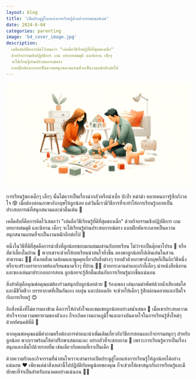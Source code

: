 ```yaml
---
layout: blog
title: 'เปิดประตูสู่โลกแห่งการเรียนรู้ด้วยกิจกรรมเพลย์เบส'
date: 2024-6-04
categories: parenting
image: 'b4_cover_image.jpg'
description:
  เคล็ดลับก็คือการคิดไว้เสมอว่า "เล่นคือวิธีเรียนรู้ที่ดีที่สุดของเด็ก"
  ด้วยกิจกรรมเชิงปฏิบัติการ เกม บทบาทสมมุติ และนิทาน เด็กๆ
  จะได้เรียนรู้ผ่านประสบการณ์ตรง
  แบบฝึกหัดจะกลายเป็นความสนุกสนานแทนที่จะเป็นงานหนักอีกต่อไป
---
```


![น้องทำกิจกรรมกับผู้ปกครอง](/assets/image/blog/b4_content.jpg)

การเรียนรู้ของเด็กๆ เล็กๆ นั้นไม่ควรเป็นเรื่องน่ากลัวหรือน่าเบื่อ ป่ะป๊า หม่าม้า
หลายคนอาจรู้สึกกังวลใจ 😰 เมื่อต้องสอนภาษาอังกฤษให้ลูกน้อย
แต่วันนี้เรามีวิธีการที่จะทำให้การเรียนรู้กลายเป็นประสบการณ์ที่สนุกสนานและน่าตื่นเต้น
🤩

เคล็ดลับก็คือการคิดไว้เสมอว่า "เล่นคือวิธีเรียนรู้ที่ดีที่สุดของเด็ก"
ด้วยกิจกรรมเชิงปฏิบัติการ เกม บทบาทสมมุติ และนิทาน เด็กๆ
จะได้เรียนรู้ผ่านประสบการณ์ตรง
แบบฝึกหัดจะกลายเป็นความสนุกสนานแทนที่จะเป็นงานหนักอีกต่อไป 🥳

หนึ่งในวิธีที่ดีที่สุดคือการนำสิ่งที่ลูกน้อยชอบมาผสมผสานกับบทเรียน
ไม่ว่าจะเป็นตุ๊กตาโปรด 🐻 หรือสัตว์เลี้ยงในบ้าน 🐶
พวกเขาจะช่วยให้บทเรียนน่าสนใจยิ่งขึ้น ลองพาลูกน้อยไปเดินเล่นในสวนสาธารณะ 🌳🌸
สังเกตสิ่งแวดล้อมและพูดคุยเกี่ยวกับสิ่งต่างๆ
รอบตัวด้วยภาษาอังกฤษก็เป็นอีกวิธีหนึ่ง หรือจะสร้างบรรยากาศห้องเรียนขนาดจิ๋วๆ
ที่บ้าน 👩‍🏫 ด้วยกระดานดำและเก้าอี้เล็กๆ นำหนังสือนิทานและของเล่นมาประกอบการสอน
ลูกน้อยจะรู้สึกตื่นเต้นกับการเรียนรู้มากขึ้นแน่นอน

สิ่งสำคัญคือคุณพ่อคุณแม่ต้องร่วมสนุกกับลูกน้อยด้วย 👫 ร้องเพลง
เล่นเกมคำศัพท์ด้วยน้ำเสียงสดใสและมีชีวิตชีวา บรรยากาศที่เป็นกันเอง อบอุ่น
และปลอดภัย จะช่วยให้เด็กๆ รู้สึกผ่อนคลายและเปิดใจกับการเรียนรู้ 😊

อีกสิ่งหนึ่งที่ไม่ควรมองข้าม คือการให้กำลังใจและชมเชยลูกน้อยอย่างสม่ำเสมอ 👏
เมื่อเขาประสบความสำเร็จจากความพยายามของตัวเอง
ก็จะเกิดความภาคภูมิใจและแรงบันดาลใจในการเรียนรู้สิ่งใหม่ๆ ด้วยทัศนคติที่ดี 🥰

หากคุณพ่อคุณแม่มีคำถามหรือต้องการคำแนะนำเพิ่มเติมเกี่ยวกับวิธีการสอนและกิจกรรมสนุกๆ
สำหรับลูกน้อย พวกเราพร้อมให้คำปรึกษาเสมอนะคะ อย่ากลัวที่จะสอบถาม 💬
เพราะการเรียนรู้ควรเป็นเรื่องสนุกและเต็มไปด้วยรอยยิ้ม
เช่นเดียวกับตอนที่เราเป็นเด็ก 🤗

ด้วยความรักและกิจกรรมที่น่าสนใจเราจะสามารถเปิดประตูสู่โลกแห่งการเรียนรู้ให้ลูกน้อยได้อย่างแน่นอน
❤️ เพียงแค่นำสิ่งเหล่านี้ไปปฏิบัติกับหนูน้อยของคุณ
ก็จะช่วยให้เขาสนุกกับการเรียนรู้และมีทักษะที่จำเป็นสำหรับอนาคตอย่างแน่นอน 💪🌈
